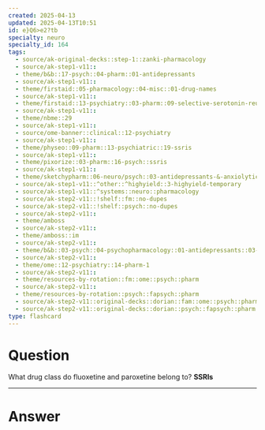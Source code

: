 ```yaml
---
created: 2025-04-13
updated: 2025-04-13T10:51
id: e}Q6>e2?tb
specialty: neuro
specialty_id: 164
tags:
  - source/ak-original-decks::step-1::zanki-pharmacology
  - source/ak-step1-v11::
  - theme/b&b::17-psych::04-pharm::01-antidepressants
  - source/ak-step1-v11::
  - theme/firstaid::05-pharmacology::04-misc::01-drug-names
  - source/ak-step1-v11::
  - theme/firstaid::13-psychiatry::03-pharm::09-selective-serotonin-reuptake-inhibitors
  - source/ak-step1-v11::
  - theme/nbme::29
  - source/ak-step1-v11::
  - source/ome-banner::clinical::12-psychiatry
  - source/ak-step1-v11::
  - theme/physeo::09-pharm::13-psychiatric::19-ssris
  - source/ak-step1-v11::
  - theme/pixorize::03-pharm::16-psych::ssris
  - source/ak-step1-v11::
  - theme/sketchypharm::06-neuro/psych::03-antidepressants-&-anxiolytics::01-ssris,-snris,-cyproheptadine
  - source/ak-step1-v11::^other::^highyield::3-highyield-temporary
  - source/ak-step1-v11::^systems::neuro::pharmacology
  - source/ak-step2-v11::!shelf::fm::no-dupes
  - source/ak-step2-v11::!shelf::psych::no-dupes
  - source/ak-step2-v11::
  - theme/amboss
  - source/ak-step2-v11::
  - theme/amboss::im
  - source/ak-step2-v11::
  - theme/b&b::03-psych::04-psychopharmacology::01-antidepressants::03-ssris-and-snris
  - source/ak-step2-v11::
  - theme/ome::12-psychiatry::14-pharm-1
  - source/ak-step2-v11::
  - theme/resources-by-rotation::fm::ome::psych::pharm
  - source/ak-step2-v11::
  - theme/resources-by-rotation::psych::fapsych::pharm
  - source/ak-step2-v11::original-decks::dorian::fam::ome::psych::pharm
  - source/ak-step2-v11::original-decks::dorian::psych::fapsych::pharm
type: flashcard
---
```


# Question
What drug class do fluoxetine and paroxetine belong to?   **SSRIs**

---

# Answer
